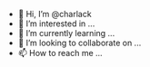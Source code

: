 - 👋 Hi, I’m @charlack
- 👀 I’m interested in ...
- 🌱 I’m currently learning ...
- 💞️ I’m looking to collaborate on ...
- 📫 How to reach me ...

<!---
charlack/charlack is a ✨ special ✨ repository because its `README.md` (this file) appears on your GitHub profile.
You can click the Preview link to take a look at your changes.
--->
